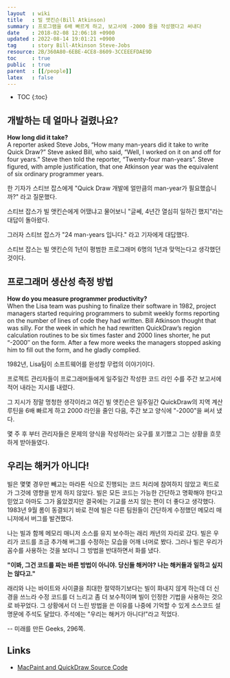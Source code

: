 ```yaml
---
layout  : wiki
title   : 빌 앳킨슨(Bill Atkinson)
summary : 프로그램을 6배 빠르게 하고, 보고서에 -2000 줄을 작성했다고 써내다
date    : 2018-02-08 12:06:18 +0900
updated : 2022-08-14 19:01:21 +0900
tag     : story Bill-Atkinson Steve-Jobs
resource: 2B/360A80-6EBE-4CE8-8609-3CCEEEFDAE9D
toc     : true
public  : true
parent  : [[/people]]
latex   : false
---
```

* TOC
{:toc}

## 개발하는 데 얼마나 걸렸나요?

>
**How long did it take?**  
A reporter asked Steve Jobs, “How many man-years did it take to write Quick Draw?” Steve asked Bill, who said, “Well, I worked on it on and off for four years.” Steve then told the reporter, “Twenty-four man-years”. Steve figured, with ample justification, that one Atkinson year was the equivalent of six ordinary programmer years.

한 기자가 스티브 잡스에게 "Quick Draw 개발에 얼만큼의 man-year가 필요했습니까?" 라고 질문했다.

스티브 잡스가 빌 앳킨슨에게 어땠냐고 물어보니
"글쎄, 4년간 열심히 일하긴 했지"라는 대답이 돌아왔다.

그러자 스티브 잡스가 "24 man-years 입니다." 라고 기자에게 대답했다.

스티브 잡스는 빌 앳킨슨의 1년이 평범한 프로그래머 6명의 1년과 맞먹는다고 생각했던 것이다.


## 프로그래머 생산성 측정 방법

>
**How do you measure programmer productivity?**  
When the Lisa team was pushing to finalize their software in 1982, project managers started requiring programmers to submit weekly forms reporting on the number of lines of code they had written. Bill Atkinson thought that was silly. For the week in which he had rewritten QuickDraw’s region calculation routines to be six times faster and 2000 lines shorter, he put “-2000″ on the form. After a few more weeks the managers stopped asking him to fill out the form, and he gladly complied.

1982년, Lisa팀이 소프트웨어를 완성할 무렵의 이야기이다.

프로젝트 관리자들이 프로그래머들에게 일주일간 작성한 코드 라인 수를 주간 보고서에 적어 내라는 지시를 내렸다.

그 지시가 정말 멍청한 생각이라고 여긴 빌 앳킨슨은 일주일간 QuickDraw의 지역 계산 루틴을 6배 빠르게 하고 2000 라인을 줄인 다음, 주간 보고 양식에 "-2000"을 써서 냈다.

몇 주 후 부터 관리자들은 문제의 양식을 작성하라는 요구를 포기했고 그는 상황을 흐뭇하게 받아들였다.

## 우리는 해커가 아니다!

>
빌은 몇몇 경우만 빼고는 마라톤 식으로 진행되는 코드 처리에 참여하지 않았고 퀵드로가 그것에 영향을 받게 하지 않았다.
빌은 모든 코드는 가능한 간단하고 명확해야 한다고 믿었고 아마도 그가 옳았겠지만 결국에는 기교를 쓰지 않는 편이 더 좋다고 생각했다.
1983년 9월 롬이 동결되기 바로 전에 빌은 다른 팀원들이 간단하게 수정했던 메모리 매니저에서 버그를 발견했다.
>
나는 빌과 함께 메모리 매니저 소스를 유지 보수하는 래리 캐년의 자리로 갔다.
빌은 우리가 코드를 조금 추가해 버그를 수정하는 모습을 어깨 너머로 봤다.
그러나 빌은 우리가 꼼수를 사용하는 것을 보더니 그 방법을 반대하면서 화를 냈다.
>
**"이봐, 그건 코드를 짜는 바른 방법이 아니야. 당신들 해커야? 나는 해커들과 일하고 싶지는 않다고."**
>
래리와 나는 바이트와 사이클을 최대한 절약하기보다는 빌이 화내지 않게 하는데 더 신경을 쓰느라 수정 코드를 더 느리고 좀 더 보수적이며 빌이 인정한 기법을 사용하는 것으로 바꾸었다.
그 상황에서 더 느린 방법을 쓴 이유를 나중에 기억할 수 있게 소스코드 설명문에 주석도 달았다.
주석에는 "우리는 해커가 아니다!"라고 적었다.
>
-- 미래를 만든 Geeks, 296쪽.

## Links

* [MacPaint and QuickDraw Source Code](http://www.computerhistory.org/atchm/macpaint-and-quickdraw-source-code/ )

